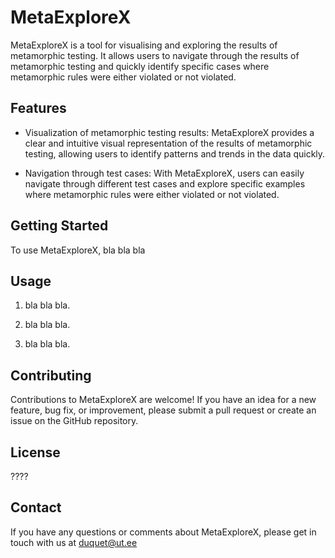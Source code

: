 # MetaExploreX

MetaExploreX is a tool for visualising and exploring the results of metamorphic testing. It allows users to navigate through the results of metamorphic testing and quickly identify specific cases where metamorphic rules were either violated or not violated.

## Features

- Visualization of metamorphic testing results: MetaExploreX provides a clear and intuitive visual representation of the results of metamorphic testing, allowing users to identify patterns and trends in the data quickly.

- Navigation through test cases: With MetaExploreX, users can easily navigate through different test cases and explore specific examples where metamorphic rules were either violated or not violated.

## Getting Started

To use MetaExploreX, bla bla bla

## Usage

1. bla bla bla.

2. bla bla bla.

3. bla bla bla.

## Contributing

Contributions to MetaExploreX are welcome! If you have an idea for a new feature, bug fix, or improvement, please submit a pull request or create an issue on the GitHub repository.

## License

????

## Contact

If you have any questions or comments about MetaExploreX, please get in touch with us at duquet@ut.ee


